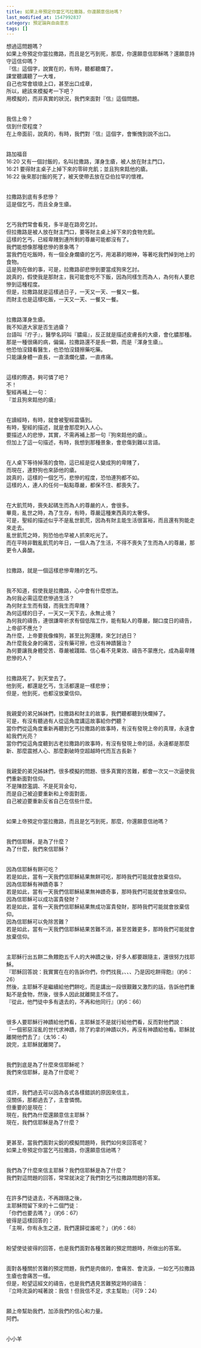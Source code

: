 ```yaml
---
title: 如果上帝預定你當乞丐拉撒路，你還願意信祂嗎？
last_modified_at: 1547992837
category: 預定論與自由意志
tags: []
---
```


<p>想過這問題嗎？<br/>如果上帝預定你當拉撒路，而且是乞丐到死，那麼，你還願意信耶穌嗎？還願意持守這信仰嗎？<br/><!--more-->『信』這個字，說實在的，有時，聽都聽爛了。<br/>課堂聽講聽了一大堆，<br/>自己也常會琅琅上口，甚至出口成章，<br/>所以，總該來模擬考一下吧？<br/>用模擬的，而非真實的狀況，我們來面對『信』這個問題。<br/><br/><br/>我信上帝？<br/>信到什麼程度？<br/>在上帝面前，說真的，有時，我們對『信』這個字，會慚愧到說不出口。<br/><br/><br/>路加福音<br/>16:20 又有一個討飯的，名叫拉撒路，渾身生瘡，被人放在財主門口，<br/>16:21 要得財主桌子上掉下來的零碎充飢；並且狗來餂他的瘡。<br/>16:22 後來那討飯的死了，被天使帶去放在亞伯拉罕的懷裡。<br/><br/><br/>拉撒路到底有多悲慘？<br/>這是個乞丐，而且全身生瘡。<br/><br/><br/>乞丐我們常會看見，多半是在路旁乞討。<br/>但拉撒路是被人放在財主門口，要等財主桌上掉下來的食物充飢。<br/>這樣的乞丐，已經卑賤到連所剩的尊嚴可能都沒有了。<br/>我們能想像那種悲慘的景象嗎？<br/>當我們在吃飯時，有一個全身爛瘡的乞丐，用渴慕的眼神，等著吃我們掉到地上的食物。<br/>這是狗在做的事，可是，拉撒路卻悲慘到要當成狗來乞討。<br/>說真的，假使我是那財主，我可能會吃不下飯，因為同樣生而為人，為何有人要悲慘到這種程度。<br/>但是，拉撒路就是這樣過日子，一天又一天、一餐又一餐。<br/>而財主也是這樣吃飯，一天又一天、一餐又一餐。<br/><br/><br/>拉撒路渾身生瘡。<br/>我不知道大家是否生過瘡？<br/>台語叫『疔子』，醫學名詞叫『膿瘍』，反正就是描述皮膚長的大瘡，會化膿那種。<br/>那是一種很痛的病，偏偏，拉撒路還不是長一顆，而是『渾身生瘡』。<br/>他恐怕沒錢看醫生，也恐怕沒錢擦藥吃藥。<br/>只能讓身體一直長，一直潰爛化膿，一直疼痛。<br/><br/><br/>這樣的際遇，夠可憐了吧？<br/>不！<br/>聖經再補上一句：<br/>『並且狗來餂他的瘡』<br/><br/><br/>在讀經時，有時，就會被聖經震懾到。<br/>有時，聖經的描述，就是會那麼刺入人心。<br/>要描述人的悲慘，其實，不需再補上那一句『狗來餂他的瘡』。<br/>但加上了這一句描述，有時，我想到那種景象，會悲傷到難以言語。<br/><br/><br/>在人桌下等待掉落的食物，這已經是從人變成狗的卑賤了，<br/>而現在，連野狗也來舔他的瘡。<br/>說真的，這樣的一個乞丐，悲慘的程度，恐怕連狗都不如。<br/>這樣的人，連人的任何一點點尊嚴，都保不住、都喪失了。<br/><br/><br/>在大飢荒時，喪失起碼生而為人的尊嚴的人，會很多。<br/>畢竟，亂世之時，為了生存，有時，尊嚴這種東西真的太奢侈。<br/>可是，聖經的描述似乎不是亂世飢荒，因為有財主能生活很富裕，而且還有狗能走來走去。<br/>亂世飢荒之時，狗恐怕也早被人抓來吃光了。<br/>而在平時非戰亂飢荒的年日，一個人為了生活，不得不喪失了生而為人的尊嚴，那更令人鼻酸。<br/><br/><br/>拉撒路，就是一個這樣悲慘卑賤的乞丐。<br/><br/><br/>我不知道，假使我是拉撒路，心中會有什麼想法。<br/>為何我必需這麼悲慘過生活？<br/>為何財主生而有錢，而我生而卑賤？<br/>為何這樣的日子，一天又一天下去，永無止境？<br/>為何我的禱告，連很謙卑祈求有個低階工作，能有點人的尊嚴，餬口度日的禱告，上帝卻不應允？<br/>為什麼，上帝要我像條狗，甚至比狗還賤，來乞討過日？<br/>為什麼我全身的痛苦，沒有藥可擦，也沒有神蹟醫治？<br/>為何要讓我身體受苦、尊嚴被踐踏、信心看不見果效、禱告不蒙應允，成為最卑賤悲慘的人？<br/><br/><br/>拉撒路死了。到天堂去了。<br/>他到死，都還是乞丐，生活都還是一樣悲慘；<br/>但是，他到死，也都沒放棄信仰。<br/><br/><br/>我親愛的弟兄姊妹們，拉撒路和財主的故事，我們聽都聽到快爛掉了。<br/>可是，有沒有聽過有人從這角度講這故事給你們聽？<br/>當你們從這角度重新再聽到乞丐拉撒路的故事時，有沒有發現上帝的真理，永遠會給我們光亮？<br/>當你們從這角度聽到古老拉撒路的故事時，有沒有發現上帝的話，永遠都是那麼新、那麼震撼人心、那麼劃破時空超越時代而亙古長新？<br/><br/><br/>我親愛的弟兄姊妹們，很多模擬的問題、很多真實的苦難，都會一次又一次逼使我們重新面對信仰。<br/>不是陳腔濫調、不是死背金句，<br/>而是自己被迫要重新和上帝面對面，<br/>自己被迫要重新反省自己在信些什麼。<br/><br/><br/>如果上帝預定你當拉撒路，而且是乞丐到死，那麼，你還願意信祂嗎？<br/><br/><br/>我們信耶穌，是為了什麼？<br/>為了什麼，我們來信耶穌？<br/><br/><br/>因為信耶穌有餅可吃？<br/>若是如此，當有一天我們信耶穌結果無餅可吃，那時我們可能就會放棄信仰。<br/>因為信耶穌有神蹟奇事？<br/>若是如此，當有一天我們信耶穌結果無神蹟奇事，那時我們可能就會放棄信仰。<br/>因為信耶穌可以成功富貴發財？<br/>若是如此，當有一天我們信耶穌結果無成功富貴發財，那時我們可能就會放棄信仰。<br/>因為信耶穌可以免除苦難？<br/>若是如此，當有一天我們信耶穌結果苦難不消，甚至苦難更多，那時我們可能就會放棄信仰。<br/><br/><br/>主耶穌行出五餅二魚餵飽五千人的大神蹟之後，好多人都要跟隨主，還很努力找耶穌。<br/>『耶穌回答說：我實實在在的告訴你們，你們找我，、、、乃是因吃餅得飽』（約6：26）<br/>然後，主耶穌不是繼續給他們餅吃，而是講出一段很艱難又激烈的話，告訴他們重點不是食物，然後，很多人因此就離開主不信了。<br/>『從此，他門徒中多有退去的，不再和他同行』（約6：66）<br/><br/><br/>很多人要耶穌行神蹟給他們看，主耶穌並不是就行給他們看，反而對他們說：<br/>『一個邪惡淫亂的世代求神蹟，除了約拿的神蹟以外，再沒有神蹟給他看。耶穌就離開他們去了』（太16：4）<br/>說完，主耶穌就離開了。<br/><br/><br/>我們到底是為了什麼來信耶穌呢？<br/>我們來信耶穌，是為了什麼呢？<br/><br/><br/>或許，我們過去可以因為各式各樣錯誤的原因來信主，<br/>沒關係，那都過去了，主會憐憫。<br/>但重要的是現在：<br/>現在，我們為什麼還願意信主耶穌？<br/>現在，我們信耶穌是為了什麼？<br/><br/><br/>更甚至，當我們面對尖銳的模擬問題時，我們如何來回答呢？<br/>如果上帝預定你當乞丐拉撒路，你還願意信祂嗎？<br/><br/><br/>我們為了什麼來信主耶穌？我們信耶穌是為了什麼？<br/>我們對這問題的回答，常常就決定了我們對乞丐拉撒路問題的答案。<br/><br/><br/>在許多門徒退去，不再跟隨之後，<br/>主耶穌問留下來的十二個門徒：<br/>「你們也要去嗎？」（約6：67）<br/>彼得是這樣回答的：<br/>「主啊，你有永生之道，我們還歸從誰呢？」（約6：68）<br/><br/><br/>盼望使徒彼得的回答，也是我們面對各種苦難的預定問題時，所做出的答案。<br/><br/><br/>面對各種關於苦難的預定問題，我們是肉做的，會痛苦、會流淚，一如乞丐拉撒路生瘡也會痛苦一樣。<br/>但是，盼望這經文的禱告，也是我們遇見苦難預定時的禱告：<br/>『立時流淚的喊著說：我信！但我信不足，求主幫助』（可9：24）<br/><br/><br/>願上帝幫助我們，加添我們的信心和力量。<br/>阿們。<br/><br/><br/>小小羊
</p>
